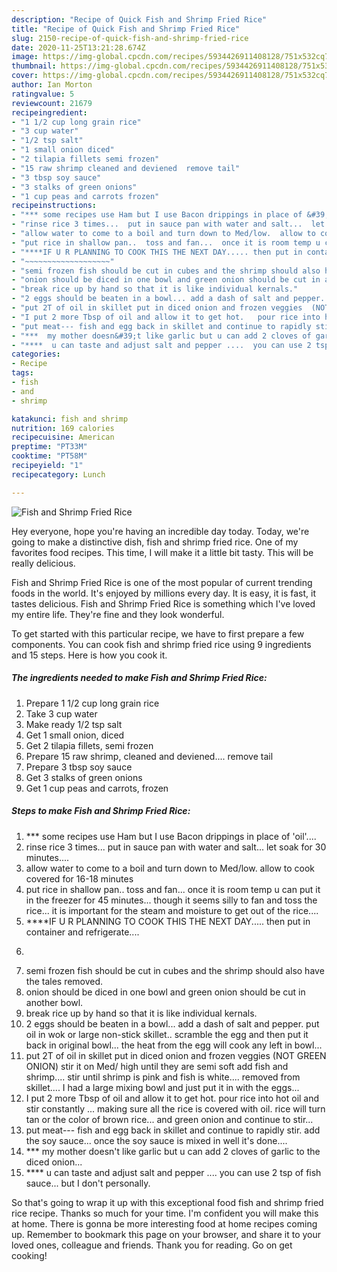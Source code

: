 ```yaml
---
description: "Recipe of Quick Fish and Shrimp Fried Rice"
title: "Recipe of Quick Fish and Shrimp Fried Rice"
slug: 2150-recipe-of-quick-fish-and-shrimp-fried-rice
date: 2020-11-25T13:21:28.674Z
image: https://img-global.cpcdn.com/recipes/5934426911408128/751x532cq70/fish-and-shrimp-fried-rice-recipe-main-photo.jpg
thumbnail: https://img-global.cpcdn.com/recipes/5934426911408128/751x532cq70/fish-and-shrimp-fried-rice-recipe-main-photo.jpg
cover: https://img-global.cpcdn.com/recipes/5934426911408128/751x532cq70/fish-and-shrimp-fried-rice-recipe-main-photo.jpg
author: Ian Morton
ratingvalue: 5
reviewcount: 21679
recipeingredient:
- "1 1/2 cup long grain rice"
- "3 cup water"
- "1/2 tsp salt"
- "1 small onion diced"
- "2 tilapia fillets semi frozen"
- "15 raw shrimp cleaned and deviened  remove tail"
- "3 tbsp soy sauce"
- "3 stalks of green onions"
- "1 cup peas and carrots frozen"
recipeinstructions:
- "*** some recipes use Ham but I use Bacon drippings in place of &#39;oil&#39;...."
- "rinse rice 3 times...  put in sauce pan with water and salt...  let soak for 30 minutes...."
- "allow water to come to a boil and turn down to Med/low.  allow to cook covered for 16-18 minutes"
- "put rice in shallow pan..  toss and fan...  once it is room temp u can put it in the freezer for 45 minutes...  though it seems silly to fan and toss the rice...  it is important for the steam and moisture to get out of the rice...."
- "****IF U R PLANNING TO COOK THIS THE NEXT DAY..... then put in container and refrigerate...."
- "~~~~~~~~~~~~~~~~~~~"
- "semi frozen fish should be cut in cubes and the shrimp should also have the tales removed."
- "onion should be diced in one bowl and green onion should be cut in another bowl."
- "break rice up by hand so that it is like individual kernals."
- "2 eggs should be beaten in a bowl... add a dash of salt and pepper.   put oil in wok or large non-stick skillet..  scramble the egg and then put it back in original bowl...  the heat from the egg will cook any left in bowl..."
- "put 2T of oil in skillet put in diced onion and frozen veggies  (NOT GREEN ONION) stir it on Med/ high until they are semi soft add fish and shrimp....  stir until shrimp is pink and fish is white....  removed from skillet....  I had a large mixing bowl and just put it in with the eggs..."
- "I put 2 more Tbsp of oil and allow it to get hot.   pour rice into hot oil and stir constantly ... making sure all the rice is covered with oil.  rice will turn tan or the color of brown rice... and green onion and continue to stir..."
- "put meat--- fish and egg back in skillet and continue to rapidly stir.   add the soy sauce...  once the soy sauce is mixed in well it&#39;s done...."
- "***  my mother doesn&#39;t like garlic but u can add 2 cloves of garlic to the diced onion..."
- "****  u can taste and adjust salt and pepper ....  you can use 2 tsp of fish sauce... but I don&#39;t personally."
categories:
- Recipe
tags:
- fish
- and
- shrimp

katakunci: fish and shrimp 
nutrition: 169 calories
recipecuisine: American
preptime: "PT33M"
cooktime: "PT58M"
recipeyield: "1"
recipecategory: Lunch

---
```



![Fish and Shrimp Fried Rice](https://img-global.cpcdn.com/recipes/5934426911408128/751x532cq70/fish-and-shrimp-fried-rice-recipe-main-photo.jpg)

Hey everyone, hope you're having an incredible day today. Today, we're going to make a distinctive dish, fish and shrimp fried rice. One of my favorites food recipes. This time, I will make it a little bit tasty. This will be really delicious.



Fish and Shrimp Fried Rice is one of the most popular of current trending foods in the world. It's enjoyed by millions every day. It is easy, it is fast, it tastes delicious. Fish and Shrimp Fried Rice is something which I've loved my entire life. They're fine and they look wonderful.


To get started with this particular recipe, we have to first prepare a few components. You can cook fish and shrimp fried rice using 9 ingredients and 15 steps. Here is how you cook it.

<!--inarticleads1-->

##### The ingredients needed to make Fish and Shrimp Fried Rice:

1. Prepare 1 1/2 cup long grain rice
1. Take 3 cup water
1. Make ready 1/2 tsp salt
1. Get 1 small onion, diced
1. Get 2 tilapia fillets, semi frozen
1. Prepare 15 raw shrimp, cleaned and deviened....  remove tail
1. Prepare 3 tbsp soy sauce
1. Get 3 stalks of green onions
1. Get 1 cup peas and carrots, frozen




<!--inarticleads2-->

##### Steps to make Fish and Shrimp Fried Rice:

1. *** some recipes use Ham but I use Bacon drippings in place of &#39;oil&#39;....
1. rinse rice 3 times...  put in sauce pan with water and salt...  let soak for 30 minutes....
1. allow water to come to a boil and turn down to Med/low.  allow to cook covered for 16-18 minutes
1. put rice in shallow pan..  toss and fan...  once it is room temp u can put it in the freezer for 45 minutes...  though it seems silly to fan and toss the rice...  it is important for the steam and moisture to get out of the rice....
1. ****IF U R PLANNING TO COOK THIS THE NEXT DAY..... then put in container and refrigerate....
1. ~~~~~~~~~~~~~~~~~~~
1. semi frozen fish should be cut in cubes and the shrimp should also have the tales removed.
1. onion should be diced in one bowl and green onion should be cut in another bowl.
1. break rice up by hand so that it is like individual kernals.
1. 2 eggs should be beaten in a bowl... add a dash of salt and pepper.   put oil in wok or large non-stick skillet..  scramble the egg and then put it back in original bowl...  the heat from the egg will cook any left in bowl...
1. put 2T of oil in skillet put in diced onion and frozen veggies  (NOT GREEN ONION) stir it on Med/ high until they are semi soft add fish and shrimp....  stir until shrimp is pink and fish is white....  removed from skillet....  I had a large mixing bowl and just put it in with the eggs...
1. I put 2 more Tbsp of oil and allow it to get hot.   pour rice into hot oil and stir constantly ... making sure all the rice is covered with oil.  rice will turn tan or the color of brown rice... and green onion and continue to stir...
1. put meat--- fish and egg back in skillet and continue to rapidly stir.   add the soy sauce...  once the soy sauce is mixed in well it&#39;s done....
1. ***  my mother doesn&#39;t like garlic but u can add 2 cloves of garlic to the diced onion...
1. ****  u can taste and adjust salt and pepper ....  you can use 2 tsp of fish sauce... but I don&#39;t personally.




So that's going to wrap it up with this exceptional food fish and shrimp fried rice recipe. Thanks so much for your time. I'm confident you will make this at home. There is gonna be more interesting food at home recipes coming up. Remember to bookmark this page on your browser, and share it to your loved ones, colleague and friends. Thank you for reading. Go on get cooking!
